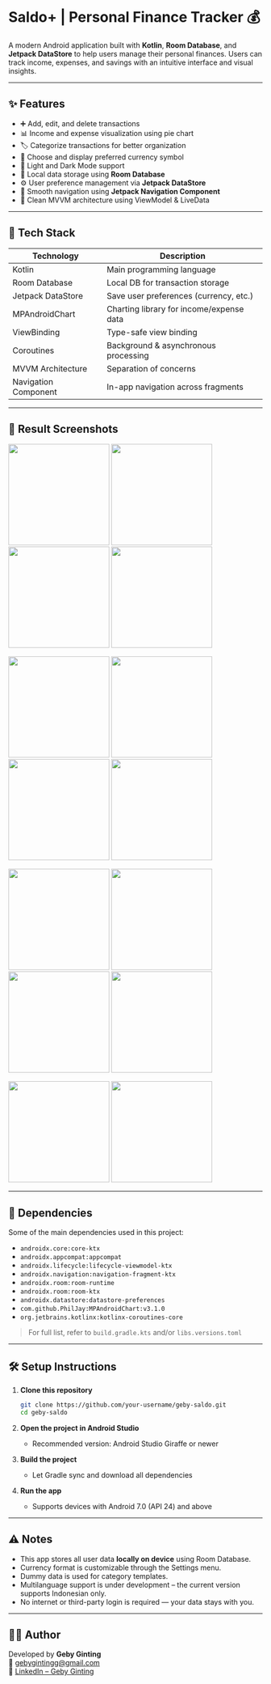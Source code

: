 # Saldo+ | Personal Finance Tracker 💰

A modern Android application built with **Kotlin**, **Room Database**, and **Jetpack DataStore** to help users manage their personal finances. Users can track income, expenses, and savings with an intuitive interface and visual insights.

---

## ✨ Features

- ➕ Add, edit, and delete transactions
- 📊 Income and expense visualization using pie chart
- 🏷️ Categorize transactions for better organization
- 💱 Choose and display preferred currency symbol
- 🌙 Light and Dark Mode support
- 🧠 Local data storage using **Room Database**
- ⚙️ User preference management via **Jetpack DataStore**
- 🧭 Smooth navigation using **Jetpack Navigation Component**
- 🧼 Clean MVVM architecture using ViewModel & LiveData

---

## 🔧 Tech Stack

| Technology           | Description                                |
|----------------------|--------------------------------------------|
| Kotlin               | Main programming language                  |
| Room Database        | Local DB for transaction storage           |
| Jetpack DataStore    | Save user preferences (currency, etc.)     |
| MPAndroidChart       | Charting library for income/expense data   |
| ViewBinding          | Type-safe view binding                     |
| Coroutines           | Background & asynchronous processing       |
| MVVM Architecture    | Separation of concerns                     |
| Navigation Component | In-app navigation across fragments         |

---

## 📸 Result Screenshots

<p float="left">
  <img src="screenshots/splash_screen.jpg" width="200"/>
  <img src="screenshots/onboarding1.jpg" width="200"/>
  <img src="screenshots/onboarding2.jpg" width="200"/>
  <img src="screenshots/onboarding_input.jpg" width="200"/>
</p>

<p float="left">
  <img src="screenshots/empty_homescreen.jpg" width="200"/>
  <img src="screenshots/home_screen.jpg" width="200"/>
  <img src="screenshots/add_transaction_screen.jpg" width="200"/>
  <img src="screenshots/add_transaction_screen2.jpg" width="200"/>
</p>

<p float="left">
  <img src="screenshots/transactions_screen.jpg" width="200"/>
  <img src="screenshots/category_screen.jpg" width="200"/>
  <img src="screenshots/add_category_screen.jpg" width="200"/>
  <img src="screenshots/add_category_screen2.jpg" width="200"/>
</p>

<p float="left">
  <img src="screenshots/change_currency.jpg" width="200"/>
  <img src="screenshots/setting_screen.jpg" width="200"/>
</p>

---

## 🧪 Dependencies

Some of the main dependencies used in this project:

- `androidx.core:core-ktx`
- `androidx.appcompat:appcompat`
- `androidx.lifecycle:lifecycle-viewmodel-ktx`
- `androidx.navigation:navigation-fragment-ktx`
- `androidx.room:room-runtime`
- `androidx.room:room-ktx`
- `androidx.datastore:datastore-preferences`
- `com.github.PhilJay:MPAndroidChart:v3.1.0`
- `org.jetbrains.kotlinx:kotlinx-coroutines-core`

> For full list, refer to `build.gradle.kts` and/or `libs.versions.toml`

---

## 🛠️ Setup Instructions

1. **Clone this repository**
    ```bash
    git clone https://github.com/your-username/geby-saldo.git
    cd geby-saldo
    ```

2. **Open the project in Android Studio**
    - Recommended version: Android Studio Giraffe or newer

3. **Build the project**
    - Let Gradle sync and download all dependencies

4. **Run the app**
    - Supports devices with Android 7.0 (API 24) and above

---

## ⚠️ Notes

- This app stores all user data **locally on device** using Room Database.
- Currency format is customizable through the Settings menu.
- Dummy data is used for category templates.
- Multilanguage support is under development – the current version supports Indonesian only.
- No internet or third-party login is required — your data stays with you.

---

## 🙋‍♂️ Author

Developed by **Geby Ginting**  
📧 gebygintingg@gmail.com  
🔗 [LinkedIn – Geby Ginting](https://www.linkedin.com/in/geby-ginting)

